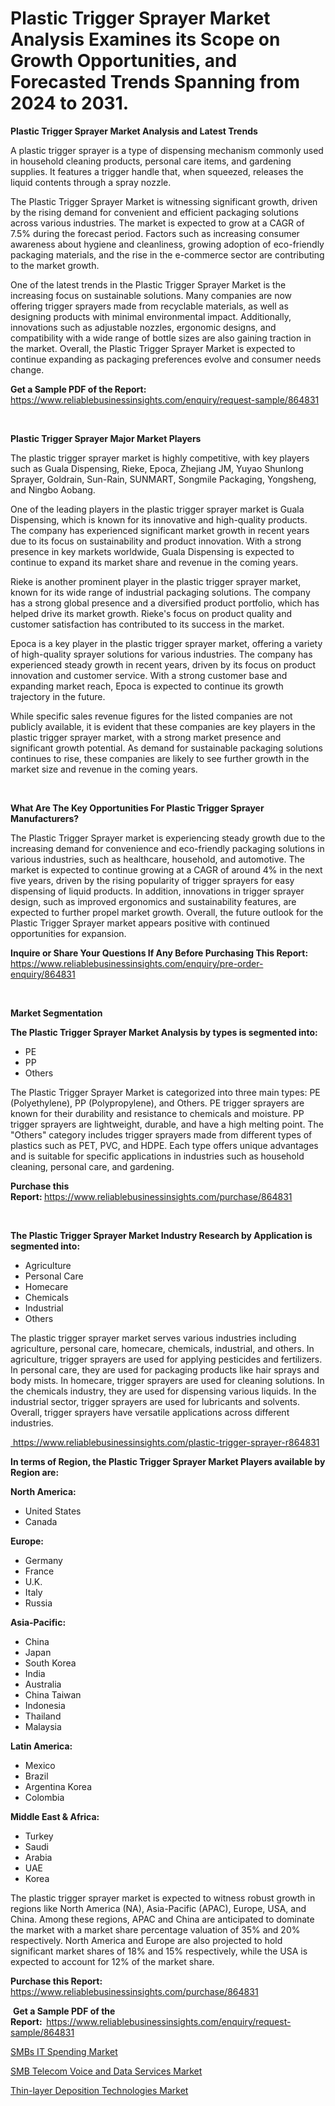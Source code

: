 <p><h1>Plastic Trigger Sprayer Market Analysis Examines its Scope on Growth Opportunities, and Forecasted Trends Spanning from 2024 to 2031.</h1></p><p><strong>Plastic Trigger Sprayer Market Analysis and Latest Trends</strong></p>
<p><p>A plastic trigger sprayer is a type of dispensing mechanism commonly used in household cleaning products, personal care items, and gardening supplies. It features a trigger handle that, when squeezed, releases the liquid contents through a spray nozzle. </p><p>The Plastic Trigger Sprayer Market is witnessing significant growth, driven by the rising demand for convenient and efficient packaging solutions across various industries. The market is expected to grow at a CAGR of 7.5% during the forecast period. Factors such as increasing consumer awareness about hygiene and cleanliness, growing adoption of eco-friendly packaging materials, and the rise in the e-commerce sector are contributing to the market growth.</p><p>One of the latest trends in the Plastic Trigger Sprayer Market is the increasing focus on sustainable solutions. Many companies are now offering trigger sprayers made from recyclable materials, as well as designing products with minimal environmental impact. Additionally, innovations such as adjustable nozzles, ergonomic designs, and compatibility with a wide range of bottle sizes are also gaining traction in the market. Overall, the Plastic Trigger Sprayer Market is expected to continue expanding as packaging preferences evolve and consumer needs change.</p></p>
<p><strong>Get a Sample PDF of the Report:&nbsp;</strong> <a href="https://www.reliablebusinessinsights.com/enquiry/request-sample/864831">https://www.reliablebusinessinsights.com/enquiry/request-sample/864831</a></p>
<p>&nbsp;</p>
<p><strong>Plastic Trigger Sprayer Major Market Players</strong></p>
<p><p>The plastic trigger sprayer market is highly competitive, with key players such as Guala Dispensing, Rieke, Epoca, Zhejiang JM, Yuyao Shunlong Sprayer, Goldrain, Sun-Rain, SUNMART, Songmile Packaging, Yongsheng, and Ningbo Aobang. </p><p>One of the leading players in the plastic trigger sprayer market is Guala Dispensing, which is known for its innovative and high-quality products. The company has experienced significant market growth in recent years due to its focus on sustainability and product innovation. With a strong presence in key markets worldwide, Guala Dispensing is expected to continue to expand its market share and revenue in the coming years.</p><p>Rieke is another prominent player in the plastic trigger sprayer market, known for its wide range of industrial packaging solutions. The company has a strong global presence and a diversified product portfolio, which has helped drive its market growth. Rieke's focus on product quality and customer satisfaction has contributed to its success in the market.</p><p>Epoca is a key player in the plastic trigger sprayer market, offering a variety of high-quality sprayer solutions for various industries. The company has experienced steady growth in recent years, driven by its focus on product innovation and customer service. With a strong customer base and expanding market reach, Epoca is expected to continue its growth trajectory in the future.</p><p>While specific sales revenue figures for the listed companies are not publicly available, it is evident that these companies are key players in the plastic trigger sprayer market, with a strong market presence and significant growth potential. As demand for sustainable packaging solutions continues to rise, these companies are likely to see further growth in the market size and revenue in the coming years.</p></p>
<p>&nbsp;</p>
<p><strong>What Are The Key Opportunities For Plastic Trigger Sprayer Manufacturers?</strong></p>
<p><p>The Plastic Trigger Sprayer market is experiencing steady growth due to the increasing demand for convenience and eco-friendly packaging solutions in various industries, such as healthcare, household, and automotive. The market is expected to continue growing at a CAGR of around 4% in the next five years, driven by the rising popularity of trigger sprayers for easy dispensing of liquid products. In addition, innovations in trigger sprayer design, such as improved ergonomics and sustainability features, are expected to further propel market growth. Overall, the future outlook for the Plastic Trigger Sprayer market appears positive with continued opportunities for expansion.</p></p>
<p><strong>Inquire or Share Your Questions If Any Before Purchasing This Report:</strong> <a href="https://www.reliablebusinessinsights.com/enquiry/pre-order-enquiry/864831">https://www.reliablebusinessinsights.com/enquiry/pre-order-enquiry/864831</a></p>
<p>&nbsp;</p>
<p><strong>Market Segmentation</strong></p>
<p><strong>The Plastic Trigger Sprayer Market Analysis by types is segmented into:</strong></p>
<p><ul><li>PE</li><li>PP</li><li>Others</li></ul></p>
<p><p>The Plastic Trigger Sprayer Market is categorized into three main types: PE (Polyethylene), PP (Polypropylene), and Others. PE trigger sprayers are known for their durability and resistance to chemicals and moisture. PP trigger sprayers are lightweight, durable, and have a high melting point. The "Others" category includes trigger sprayers made from different types of plastics such as PET, PVC, and HDPE. Each type offers unique advantages and is suitable for specific applications in industries such as household cleaning, personal care, and gardening.</p></p>
<p><strong>Purchase this Report:&nbsp;</strong><a href="https://www.reliablebusinessinsights.com/purchase/864831">https://www.reliablebusinessinsights.com/purchase/864831</a></p>
<p>&nbsp;</p>
<p><strong>The Plastic Trigger Sprayer Market Industry Research by Application is segmented into:</strong></p>
<p><ul><li>Agriculture</li><li>Personal Care</li><li>Homecare</li><li>Chemicals</li><li>Industrial</li><li>Others</li></ul></p>
<p><p>The plastic trigger sprayer market serves various industries including agriculture, personal care, homecare, chemicals, industrial, and others. In agriculture, trigger sprayers are used for applying pesticides and fertilizers. In personal care, they are used for packaging products like hair sprays and body mists. In homecare, trigger sprayers are used for cleaning solutions. In the chemicals industry, they are used for dispensing various liquids. In the industrial sector, trigger sprayers are used for lubricants and solvents. Overall, trigger sprayers have versatile applications across different industries.</p></p>
<p><a href="https://www.reliablebusinessinsights.com/plastic-trigger-sprayer-r864831">&nbsp;https://www.reliablebusinessinsights.com/plastic-trigger-sprayer-r864831</a></p>
<p><strong>In terms of Region, the Plastic Trigger Sprayer Market Players available by Region are:</strong></p>
<p>
    <p> <strong> North America: </strong>
        <ul>
            <li>United States</li>
            <li>Canada</li>
        </ul>
        </p> 
    <p> <strong> Europe: </strong>
        <ul>
            <li>Germany</li>
            <li>France</li>
            <li>U.K.</li>
            <li>Italy</li>
            <li>Russia</li>
        </ul>
        </p> 
    <p> <strong> Asia-Pacific: </strong>
        <ul>
            <li>China</li>
            <li>Japan</li>
            <li>South Korea</li>
            <li>India</li>
            <li>Australia</li>
            <li>China Taiwan</li>
            <li>Indonesia</li>
            <li>Thailand</li>
            <li>Malaysia</li>
        </ul>
        </p> 
    <p> <strong> Latin America: </strong>
        <ul>
            <li>Mexico</li>
            <li>Brazil</li>
            <li>Argentina Korea</li>
            <li>Colombia</li>
        </ul>
        </p> 
    <p> <strong> Middle East & Africa: </strong>
        <ul>
            <li>Turkey</li>
            <li>Saudi</li>
            <li>Arabia</li>
            <li>UAE</li>
            <li>Korea</li>
        </ul>
    </p>
    </p>
<p><p>The plastic trigger sprayer market is expected to witness robust growth in regions like North America (NA), Asia-Pacific (APAC), Europe, USA, and China. Among these regions, APAC and China are anticipated to dominate the market with a market share percentage valuation of 35% and 20% respectively. North America and Europe are also projected to hold significant market shares of 18% and 15% respectively, while the USA is expected to account for 12% of the market share.</p></p>
<p><strong>Purchase this Report: </strong><a href="https://www.reliablebusinessinsights.com/purchase/864831">https://www.reliablebusinessinsights.com/purchase/864831</a></p>
<p>&nbsp;<strong>Get a Sample PDF of the Report:&nbsp;&nbsp;</strong><a href="https://www.reliablebusinessinsights.com/enquiry/request-sample/864831">https://www.reliablebusinessinsights.com/enquiry/request-sample/864831</a></p>
<p><strong></strong></p>
<p><p><a href="https://github.com/LoganChynna/Market-Research-Report-List-1/blob/main/smbs-it-spending-market.md">SMBs IT Spending Market</a></p><p><a href="https://github.com/saplakhanom821/Market-Research-Report-List-1/blob/main/smb-telecom-voice-and-data-services-market.md">SMB Telecom Voice and Data Services Market</a></p><p><a href="https://view.publitas.com/reportprime-1/thin-layer-deposition-technologies-market-a-global-and-regional-analysis-focus-on-end-user-product-and-region-analysis-and-forecast-2024-2031/">Thin-layer Deposition Technologies Market</a></p></p>